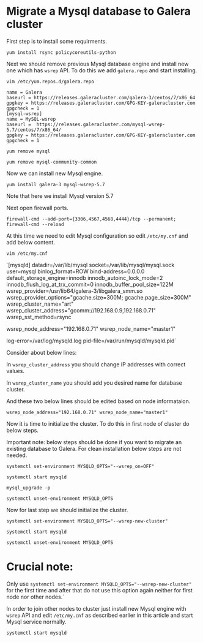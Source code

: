 # Migrate a Mysql database to Galera cluster
First step is to install some requirments.

`yum install rsync policycoreutils-python`

Next we should remove previous Mysql database engine and install new one which has `wsrep` API. To do this we add `galera.repo` and start installing.

`vim /etc/yum.repos.d/galera.repo`

```[galera]
name = Galera
baseurl = https://releases.galeracluster.com/galera-3/centos/7/x86_64
gpgkey = https://releases.galeracluster.com/GPG-KEY-galeracluster.com
gpgcheck = 1
[mysql-wsrep]
name = MySQL-wsrep
baseurl =  https://releases.galeracluster.com/mysql-wsrep-5.7/centos/7/x86_64/
gpgkey = https://releases.galeracluster.com/GPG-KEY-galeracluster.com
gpgcheck = 1
```

`yum remove mysql`

`yum remove mysql-community-common`

Now we can install new Mysql engine.

`yum install galera-3 mysql-wsrep-5.7`

Note that here we install Mysql version 5.7

Next open firewall ports.

`firewall-cmd --add-port={3306,4567,4568,4444}/tcp --permanent; firewall-cmd --reload`

At this time we need to edit Mysql configuration so edit `/etc/my.cnf` and add below content.

`vim /etc/my.cnf`

`[mysqld]
datadir=/var/lib/mysql
socket=/var/lib/mysql/mysql.sock
user=mysql
binlog_format=ROW
bind-address=0.0.0.0
default_storage_engine=innodb
innodb_autoinc_lock_mode=2
innodb_flush_log_at_trx_commit=0
innodb_buffer_pool_size=122M
wsrep_provider=/usr/lib64/galera-3/libgalera_smm.so
wsrep_provider_options="gcache.size=300M; gcache.page_size=300M"
wsrep_cluster_name="art"
wsrep_cluster_address="gcomm://192.168.0.9,192.168.0.71"
wsrep_sst_method=rsync

wsrep_node_address="192.168.0.71"
wsrep_node_name="master1"

log-error=/var/log/mysqld.log
pid-file=/var/run/mysqld/mysqld.pid`

Consider about below lines:

In `wsrep_cluster_address` you should change IP addresses with correct values.

In `wsrep_cluster_name` you should add you desired name for database cluster.

And these two below lines should be edited based on node informataion.

`wsrep_node_address="192.168.0.71"
wsrep_node_name="master1"`

Now it is time to initialize the cluster. To do this in first node of claster do below steps.

Important note: below steps should be done if you want to migrate an existing database to Galera. For clean installation below steps are not needed.

`systemctl set-environment MYSQLD_OPTS="--wsrep_on=OFF"`

`systemctl start mysqld`

`mysql_upgrade -p`

`systemctl unset-environment MYSQLD_OPTS`

Now for last step we should initialize the cluster.

`systemctl set-environment MYSQLD_OPTS="--wsrep-new-cluster"`

`systemctl start mysqld`

`systemctl unset-environment MYSQLD_OPTS`

# Crucial note: 

Only use `systemctl set-environment MYSQLD_OPTS="--wsrep-new-cluster"` for the first time and after that do not use this option again neither for first node nor other nodes.`

In order to join other nodes to cluster just install new Mysql engine with `wsrep` API and edit `/etc/my.cnf` as described earlier in this article and start Mysql service normally.

`systemctl start mysqld`

